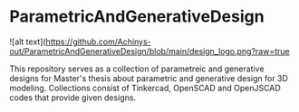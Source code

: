 # ParametricAndGenerativeDesign 

![alt text](https://github.com/Achinys-out/ParametricAndGenerativeDesign/blob/main/design_logo.png?raw=true

This repository serves as a collection of parametreic and generative designs for Master's thesis about parametric and generative design for 3D modeling. 
Collections consist of Tinkercad, OpenSCAD and OpenJSCAD codes that provide given designs.

